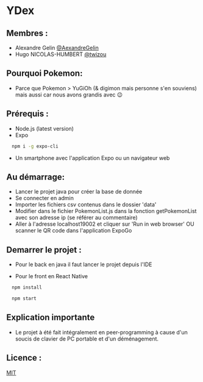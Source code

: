 # YDex
## Membres :
- Alexandre Gelin [@AexandreGelin](https://www.github.com/AexandreGelin)
- Hugo NICOLAS-HUMBERT [@twizou](https://www.github.com/twizou)
 
 
## Pourquoi Pokemon:
- Parce que Pokemon > YuGiOh (& digimon mais personne s'en souviens) mais aussi car nous avons grandis avec 😉

## Prérequis :
- Node.js (latest version)
- Expo
``` bash
  npm i -g expo-cli
```
- Un smartphone avec l'application Expo ou un navigateur web

## Au démarrage:
- Lancer le projet java pour créer la base de donnée
- Se connecter en admin
- Importer les fichiers csv contenus dans le dossier 'data'
- Modifier dans le fichier PokemonList.js dans la fonction getPokemonList avec son adresse ip (se référer au commentaire)
- Aller à l'adresse localhost19002 et cliquer sur 'Run in web browser' OU scanner le QR code dans l'application ExpoGo

## Demarrer le projet :
- Pour le back en java il faut lancer le projet depuis l'IDE

- Pour le front en React Native
```bash
  npm install
```
```bash
  npm start
```

## Explication importante
- Le projet à été fait intégralement en peer-programming à cause d'un soucis de clavier de PC portable et d'un déménagement.

## Licence :
[MIT](https://choosealicense.com/licenses/mit/)
